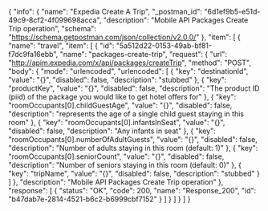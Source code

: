 {
  "info": {
    "name": "Expedia Create A Trip",
    "_postman_id": "6d1ef9b5-e51d-49c9-8cf2-4f099698acca",
    "description": "Mobile API Packages Create Trip operation",
    "schema": "https://schema.getpostman.com/json/collection/v2.0.0/"
  },
  "item": [
    {
      "name": "travel",
      "item": [
        {
          "id": "5a512d22-0153-49ab-bf81-f7dc9fa16ebb",
          "name": "packages-create-trip",
          "request": {
            "url": "http://apim.expedia.com/x/api/packages/createTrip",
            "method": "POST",
            "body": {
              "mode": "urlencoded",
              "urlencoded": [
                {
                  "key": "destinationId",
                  "value": "{}",
                  "disabled": false,
                  "description": "stubbed"
                },
                {
                  "key": "productKey",
                  "value": "{}",
                  "disabled": false,
                  "description": "The product ID (piid) of the package you would like to get hotel offers for"
                },
                {
                  "key": "roomOccupants[0].childGuestAge",
                  "value": "{}",
                  "disabled": false,
                  "description": "represents the age of a single child guest staying in this room"
                },
                {
                  "key": "roomOccupants[0].infantsInSeat",
                  "value": "{}",
                  "disabled": false,
                  "description": "Any infants in seat"
                },
                {
                  "key": "roomOccupants[0].numberOfAdultGuests",
                  "value": "{}",
                  "disabled": false,
                  "description": "Number of adults staying in this room (default: 1)"
                },
                {
                  "key": "roomOccupants[0].seniorCount",
                  "value": "{}",
                  "disabled": false,
                  "description": "Number of seniors staying in this room (default: 0)"
                },
                {
                  "key": "tripName",
                  "value": "{}",
                  "disabled": false,
                  "description": "stubbed"
                }
              ]
            },
            "description": "Mobile API Packages Create Trip operation"
          },
          "response": [
            {
              "status": "OK",
              "code": 200,
              "name": "Response_200",
              "id": "b47dab7e-2814-4521-b6c2-b6999cbf7152"
            }
          ]
        }
      ]
    }
  ]
}